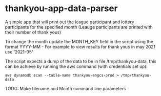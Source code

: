 # thankyou-app-data-parser

A simple app that will print out the league participant and lottery participants for the specified month (Leauge participants are printed with their number of thank yous)

To change the month update the MONTH_KEY field in the script using the format YYYY-MM - For example to view results for thank yous in may 2021 use '2021-05'

The script expects a dump of the data to be in file /tmp/thankyou-data, this can be achieve by running the aws command (with credentials set up):

	aws dynamodb scan --table-name thankyou-engcs-prod > /tmp/thankyou-data	

TODO: Make filename and Month command line parameters
